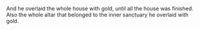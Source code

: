 And he overlaid the whole house with gold, until all the house was finished. Also the whole altar that belonged to the inner sanctuary he overlaid with gold.
